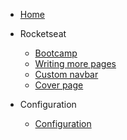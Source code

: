 
* [Home](/)
* Rocketseat

  * [Bootcamp](rocketseat/bootcamp/ambiente.md)
  * [Writing more pages](more-pages.md)
  * [Custom navbar](custom-navbar.md)
  * [Cover page](cover.md)

* Configuration
  * [Configuration](configuration.md)
 
  

